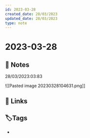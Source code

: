 ```yaml
---
id: 2023-03-28
created_date: 28/03/2023
updated_date: 28/03/2023
type: note
---
```


#  2023-03-28

## 📝 Notes

28/03/2023:03:83

![[Pasted image 20230328104631.png]]

## 🔗 Links

## **🏷️Tags**

- 
